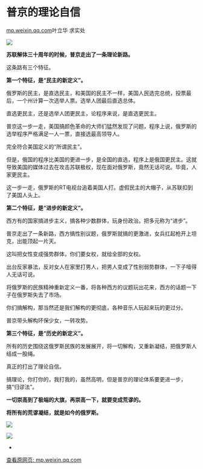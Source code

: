 # 普京的理论自信

[mp.weixin.qq.com](http://mp.weixin.qq.com/s?__biz=MzkxMzIyNjE0OA==&mid=2247489750&idx=1&sn=7cb38915720635fca918e2cf6ab75975&chksm=c101b81df676310bfe453bf12004d64a6e4c7060a87078cb6770a21fe2dd0cf3f143b9867760&mpshare=1&scene=1&srcid=120345bv43Y5Eun7xiC812yl&sharer_sharetime=1638486765524&sharer_shareid=b7c991d3cd23094f535ad602a652c37b#rd)叶立华 求实处

![](https://cubox.pro/c/filters:no_upscale()?imageUrl=https%3A%2F%2Fmmbiz.qpic.cn%2Fmmbiz_jpg%2Fhr6mUjEf2jbtlCg27gSO8QFpOmbBIiblSOAxxNO4vt6Ocg0uot5ns7dF2lXHtwmGJn0IXv8BaWBXrre7V7n5Lsg%2F640%3Fwx_fmt%3Djpeg)

**苏联解体三十周年的时候，普京走出了一条理论新路。**

这条路有三个特征。

**第一个特征，是“民主的新定义”。**

俄罗斯的民主，是直选民主，和美国的民主不一样，美国人民选完总统，投票最后，一个州计算一次选举人票。选举人团最后直选总体。

直选更民主，还是选举人团更民主，论程序来说，是直选更民主。

普京这一步一走，美国搞颜色革命的大师们猛然发现了问题，程序上说，俄罗斯的选举程序严格满足一人一票，直接选最高领导人。

完全符合美国定义的“所谓民主”。

但是，俄国的程序比美国的更进一步，是全国的直选，程序上是俄国更民主。这就导致美国的媒体过去在攻击苏联极权，现在面对俄罗斯，竟然无话可说。毕竟，人家更民主。

这一步一走，俄罗斯的RT电视台追着美国人打。虚假民主的大帽子，从苏联扣到了美国人头上。

**第二个特征，是“进步的新定义”。**

西方有的国家搞进步主义，搞各种少数群体，玩身份政治。把多元称为“进步”。

普京走出了一条新路，西方搞性别议题，俄罗斯就搞的更激进，女兵扛起枪开上坦克，出能顶起一片天。

这叫把女性变成强势群体，你们要女权，就给全部的女权。

出台反家暴法，反对女人在家里打男人，把男人变成了性别弱势群体，一下子噎得人无话可说。

将俄罗斯的民族精神重新定义一番，将各种西方的议题玩出花来，西方的话题一下子在俄罗斯失去了市场。

你们搞解构，那当然还是我们解构的更彻底，各种音乐人玩起来玩的更过分。

普京带头解构环保少女，一转攻势。

**第三个特征，是“历史的新定义”。**

所有的历史围绕这俄罗斯民族的发展展开，将一切解构，又重新凝结，把俄罗斯人结成一股绳。

真正的打出了理论自信。

搞理论，你打你的，我打我的，虽然高明，但是普京的理论体系要更进一步，搞“归谬法”。

**一切崇高到了极端的大旗，再崇高一下，就要变成荒谬的。**

**将所有的荒谬凝结，就是如今的俄罗斯。**

![](https://image.cubox.pro/article/2021072819442087883/90590.jpg)

[![](https://cubox.pro/c/filters:no_upscale()?imageUrl=https%3A%2F%2Fmmbiz.qpic.cn%2Fmmbiz_jpg%2Fhr6mUjEf2jY8piaS8jQp2zEQmiaZmnibPLsHGdXurLV2gsUAVBsuA9WlAaiaaH6HIu1zgmBIKIFcerXrzDKbVcwrXQ%2F640%3Fwx_fmt%3Djpeg)](http://mp.weixin.qq.com/s?__biz=MzkxMzIyNjE0OA==&mid=2247489724&idx=1&sn=aa4e78927851affa3ca26615bc6bfa33&chksm=c101b877f6763161f00253d3d0b09926f8bcc59fa67dcde6d3935ce6aeba51f157774945da71&scene=21#wechat_redirect)

-

[查看原网页: mp.weixin.qq.com](http://mp.weixin.qq.com/s?__biz=MzkxMzIyNjE0OA==&mid=2247489750&idx=1&sn=7cb38915720635fca918e2cf6ab75975&chksm=c101b81df676310bfe453bf12004d64a6e4c7060a87078cb6770a21fe2dd0cf3f143b9867760&mpshare=1&scene=1&srcid=120345bv43Y5Eun7xiC812yl&sharer_sharetime=1638486765524&sharer_shareid=b7c991d3cd23094f535ad602a652c37b#rd)
